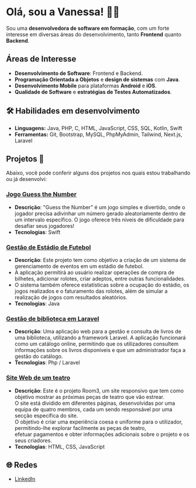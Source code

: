 # Olá, sou a Vanessa! 👩‍💻
Sou uma **desenvolvedora de software em formação**, com um forte interesse em diversas áreas do desenvolvimento, tanto **Frontend** quanto **Backend**.

## Áreas de Interesse

- **Desenvolvimento de Software**: Frontend e Backend.
- **Programação Orientada a Objetos** e **design de sistemas** com **Java**.
- **Desenvolvimento Mobile** para plataformas **Android** e **iOS**.
- **Qualidade de Software** e **estratégias de Testes Automatizados**.

## 🛠️ Habilidades em desenvolvimento
- **Linguagens:** Java, PHP, C, HTML, JavaScript, CSS, SQL, Kotlin, Swift
- **Ferramentas:** Git, Bootstrap, MySQL, PhpMyAdmin, Tailwind, Next.js, Laravel

## Projetos 📂

Abaixo, você pode conferir alguns dos projetos nos quais estou trabalhando ou já desenvolvi:

### [Jogo Guess the Number](https://github.com/Vdevanessa/Jogo-Guess-the-Number-.git)
- **Descrição**: "Guess the Number" é um jogo simples e divertido, onde o jogador precisa adivinhar um número gerado aleatoriamente dentro de um intervalo específico. O jogo oferece três níveis de dificuldade para desafiar seus jogadores!
- **Tecnologias**: Swift

### [Gestão de Estádio de Futebol](https://github.com/Vdevanessa/Sistema-de-Gestao-de-Estadio.git)
- **Descrição**: Este projeto tem como objetivo a criação de um sistema de gerenciamento de eventos em um estádio de futebol.  
-  A aplicação permitirá ao usuário realizar operações de compra de bilhetes, adicionar rolotes, criar adeptos, entre outras funcionalidades.  
-  O sistema também oferece estatísticas sobre a ocupação do estádio, os jogos realizados e o faturamento das rolotes, além de simular a realização de jogos com resultados aleatórios.
- **Tecnologias**: Java

### [Gestão de biblioteca em Laravel](https://github.com/Vdevanessa/Projeto-Final-PHP)
- **Descrição**: Uma aplicação web para a gestão e consulta de livros de uma biblioteca, utilizando a framework Laravel.
A aplicação funcionará como um catálogo online, permitindo que os utilizadores consultem informações sobre os livros disponíveis e que um administrador faça a gestão do catálogo.
- **Tecnologias**: Php / Laravel

### [Site Web de um teatro](https://github.com/Vdevanessa/Projeto_WEB.git)
- **Descrição**: Este é o projeto Room3, um site responsivo que tem como objetivo mostrar as próximas peças de teatro que vão estrear.  
O site está dividido em diferentes páginas, desenvolvidas por uma equipa de quatro membros, cada um sendo responsável por uma secção específica do site.  
O objetivo é criar uma experiência coesa e uniforme para o utilizador, permitindo-lhe explorar facilmente as peças de teatro,  
efetuar pagamentos e obter informações adicionais sobre o projeto e os seus criadores.
- **Tecnologias**: HTML, CSS, JavaScript


## 🌐 Redes
- [LinkedIn](www.linkedin.com/in/vanessa-pires-4298b878)

